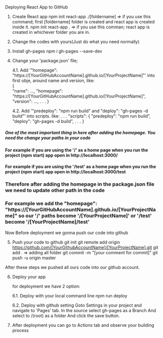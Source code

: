 Deploying React App to GitHub

1. Create React app
    npm init react-app ./[foldername]           => if you use this command; first [foldername] folder is created and react app is created inside it.
    npm init react-app .                        => if you use this comman; react app is created in whichever folder you are in.

2. Change the codes with yours(Just do what you need normally)

3. Install gh-pages
    npm i gh-pages --save-dev

4. Change your 'package.json' file;

    4.1. Add '"homepage": "https://[YourGitHubAccountName].github.io/[YourProjectName]"' into first obje, around name and version, like:    
        {     
         "name": ...,
         "homepage": "https://[YourGitHubAccountName].github.io/[YourProjectName]",
         "version": ...,
         .
         .
         .
         }

    4.2. Add '"predeploy": "npm run build" and "deploy": "gh-pages -d build"' into scripts. like:
        .
        .
        .
        "scripts": {
        "predeploy": "npm run build",
        "deploy": "gh-pages -d build",
        .
        .
        .
        }

##### One of the most important thing in here after adding the homepage. You need the change your paths in your code

#### For example if you are using the '/' as a home page when you run the project (npm start) app open in http://localhost:3000/
#### For example if you are using the '/test' as a home page when you run the project (npm start) app open in http://localhost:3000/test

### Therefore after adding the homepage in the package.json file we need to update other path in the code
### For example we add the "homepage": "https://[YourGitHubAccountName].github.io/[YourProjectName]" so our '/' paths become '/[YourProjectName]'                           or '/test' become '/[YourProjectName]/test'


Now Before deployment we gonna push our code into github

5. Push your code to github
    git init
    git remote add origin https://github.com/[YourGithubAccountName]/[YourProjectName].git
    git add .           => adding all folder
    git commit -m "[your comment for commit]"
    git push -u origin master

After these steps we pushed all ours code into our github account.

6.  Deploy your app

    for deployment we have 2 option:

    6.1. Deploy with your local command line
        npm run deploy
    
    6.2. Deploy with github setting
        Goto Settings in your project and navigate to 'Pages' tab.
        In the source select gh-pages as a Branch
        And select to /(root) as a folder
        And click the save button.

7.  After deployment you can go to Actions tab and observe your building process
    
